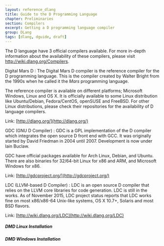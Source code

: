 ```yaml
---
layout: reference_dlang
title: Guide to the D Programming Language
chapter: Preliminaries
section: Compilers
excerpt: Getting a D programming language compiler
group: DLang
tags: [dlang, dguide, draft]
---
```


The D language have 3 official compilers available.
For more in-depth information about the availability of these compilers, please visit http://wiki.dlang.org/Compilers.

Digital Mars D
: The Digital Mars D compiler  is the reference compiler for the D programming language.
  This is the compiler created by Walter Bright from the 1990s when he called it the _Mars_ programming language.

  The reference compiler is available on different platforms; Microsoft Windows, Linux and OS X.
  It is officially available to some Linux distribution like Ubuntu/Debian, Fedora/CentOS, openSUSE and FreeBSD.
  For other Linux distributions, please check their repositories for the availability of D language compilers.
  
  Link: [http://dlang.org/](http://dlang.org/)

GDC (GNU D Compiler)
: GDC is a GPL implementation of the D compiler which integrates the open source D front end with GCC.
  It was originally started by David Friedman in 2004 until 2007.
  Development is now under Iain Buclaw.

  GDC have official packages available for Arch Linux, Debian, and Ubuntu.
  There are also binaries for 32/64-bit Linux for x86 and ARM, and Microsoft Windows for x86.

  Link: [http://gdcproject.org/](http://gdcproject.org/)

LDC (LLVM-based D Compiler)
: LDC is an open source D compiler that relies on the LLVM core libraries for code generation.
  LDC is still in the works.
  As of November 2015, LDC project status reports that LDC works fine on most x86/x86-64 Unix-like systems, OS X 10.7+, Solaris and most BSD flavors.
  
  Link: [http://wiki.dlang.org/LDC](http://wiki.dlang.org/LDC)

##### DMD Linux Installation

##### DMD Windows Installation


[^DMD]: http://dlang.org/
[^LDC]: http://wiki.dlang.org/LDC
[^GDC]: http://gdcproject.org/
